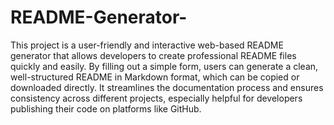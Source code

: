# README-Generator-
This project is a user-friendly and interactive web-based README generator that allows developers to create professional README files quickly and easily. By filling out a simple form, users can generate a clean, well-structured README in Markdown format, which can be copied or downloaded directly. It streamlines the documentation process and ensures consistency across different projects, especially helpful for developers publishing their code on platforms like GitHub.
